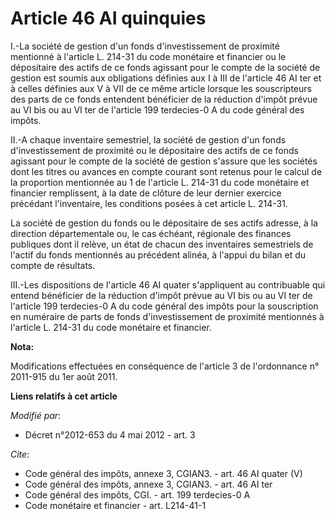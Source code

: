 # Article 46 AI quinquies

I.-La société de gestion d'un fonds d'investissement de proximité mentionné à l'article L. 214-31 du code monétaire et
financier ou le dépositaire des actifs de ce fonds agissant pour le compte de la société de gestion est soumis aux
obligations définies aux I à III de l'article 46 AI ter et à celles définies aux V à VII de ce même article lorsque les
souscripteurs des parts de ce fonds entendent bénéficier de la réduction d'impôt prévue au VI bis ou au VI ter de l'article
199 terdecies-0 A du code général des impôts. 

II.-A chaque inventaire semestriel, la société de gestion d'un fonds d'investissement de proximité ou le dépositaire des
actifs de ce fonds agissant pour le compte de la société de gestion s'assure que les sociétés dont les titres ou avances en
compte courant sont retenus pour le calcul de la proportion mentionnée au 1 de l'article L. 214-31 du code monétaire et
financier remplissent, à la date de clôture de leur dernier exercice précédant l'inventaire, les conditions posées à cet
article L. 214-31. 

La société de gestion du fonds ou le dépositaire de ses actifs adresse, à la direction départementale ou, le cas échéant,
régionale des finances publiques dont il relève, un état de chacun des inventaires semestriels de l'actif du fonds mentionnés
au précédent alinéa, à l'appui du bilan et du compte de résultats. 

III.-Les dispositions de l'article 46 AI quater s'appliquent au contribuable qui entend bénéficier de la réduction d'impôt
prévue au VI bis ou au VI ter de l'article 199 terdecies-0 A du code général des impôts pour la souscription en numéraire de
parts de fonds d'investissement de proximité mentionnés à l'article L. 214-31 du code monétaire et financier.

**Nota:**

Modifications effectuées en conséquence de l'article 3 de l'ordonnance n° 2011-915 du 1er août 2011.

**Liens relatifs à cet article**

_Modifié par_:

  - Décret n°2012-653 du 4 mai 2012 - art. 3

_Cite_:

  - Code général des impôts, annexe 3, CGIAN3. - art. 46 AI quater (V)
  - Code général des impôts, annexe 3, CGIAN3. - art. 46 AI ter
  - Code général des impôts, CGI. - art. 199 terdecies-0 A
  - Code monétaire et financier - art. L214-41-1
